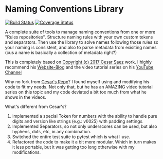 # Naming Conventions Library

[![Build Status](https://travis-ci.org/xiancg/naming.svg?branch=master)](https://travis-ci.org/xiancg/naming)
[![Coverage Status](https://coveralls.io/repos/github/xiancg/naming/badge.svg?branch=master)](https://coveralls.io/github/xiancg/naming?branch=master)

A complete suite of tools to manage naming conventions from one or more "Rules repositories". Structure naming rules with your own custom tokens and separators. Then use the library to solve names following those rules so your naming is consistent, and also to parse metadata from exisiting names (cus a name is basically a collection of metadata right?)

This is completely based on [Copyright (c) 2017 Cesar Saez](https://www.cesarsaez.me/) work. I highly recommend his [Website-Blog](https://www.cesarsaez.me/) and the video tutorial series on his [YouTube Channel](https://www.youtube.com/channel/UCRjk6bi_1ZQ9sL69agz0xMg)

Why no fork from [Cesar's Repo](https://github.com/csaez/naming)?
I found myself using and modifying his code to fit my needs. Not only that, but he has an AMAZING video tutorial series on this topic and my code deviated a bit too much from what he shows in the videos.

What's different from Cesar's?
1. Implemented a special Token for numbers with the ability to handle pure digits and version like strings (e.g.: v0025) with padding settings.
2. Implemented Separators, so not only underscores can be used, but also hyphens, dots, etc, in any combination.
3. Switched the entire test suite to pytest which is what I use.
4. Refactored the code to make it a bit more modular. Which in turn makes it less portable, but it was getting too long otherwise with my modifications.